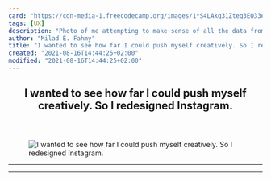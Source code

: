 ```yaml
---
card: "https://cdn-media-1.freecodecamp.org/images/1*S4LAkq31Zteq3EO33eScXA.jpeg"
tags: [UX]
description: "Photo of me attempting to make sense of all the data from my "
author: "Milad E. Fahmy"
title: "I wanted to see how far I could push myself creatively. So I redesigned Instagram."
created: "2021-08-16T14:44:25+02:00"
modified: "2021-08-16T14:44:25+02:00"
---
```

<div class="site-wrapper">
<main id="site-main" class="site-main outer">
<div class="inner">
<article class="post-full post tag-ux tag-design tag-startup tag-life-lessons tag-social-media ">
<header class="post-full-header">
<h1 class="post-full-title">I wanted to see how far I could push myself creatively. So I redesigned Instagram.</h1>
</header>
<figure class="post-full-image">
<picture>
<source media="(max-width: 700px)" sizes="1px" srcset="data:image/gif;base64,R0lGODlhAQABAIAAAAAAAP///yH5BAEAAAAALAAAAAABAAEAAAIBRAA7 1w">
<source media="(min-width: 701px)" sizes="(max-width: 800px) 400px,
(max-width: 1170px) 700px,
1400px" srcset="https://cdn-media-1.freecodecamp.org/images/1*S4LAkq31Zteq3EO33eScXA.jpeg 300w,
https://cdn-media-1.freecodecamp.org/images/1*S4LAkq31Zteq3EO33eScXA.jpeg 600w,
https://cdn-media-1.freecodecamp.org/images/1*S4LAkq31Zteq3EO33eScXA.jpeg 1000w,
https://cdn-media-1.freecodecamp.org/images/1*S4LAkq31Zteq3EO33eScXA.jpeg 2000w">
<img onerror="this.style.display='none'" src="https://cdn-media-1.freecodecamp.org/images/1*S4LAkq31Zteq3EO33eScXA.jpeg" alt="I wanted to see how far I could push myself creatively. So I redesigned Instagram.">
</picture>
</figure>
<section class="post-full-content">
<div class="post-content">
</div>
<hr>
<hr>
</section>
</article>
</div>
</main>
</div>
<!-- Google Tag Manager (noscript) -->
<!-- End Google Tag Manager (noscript) -->
